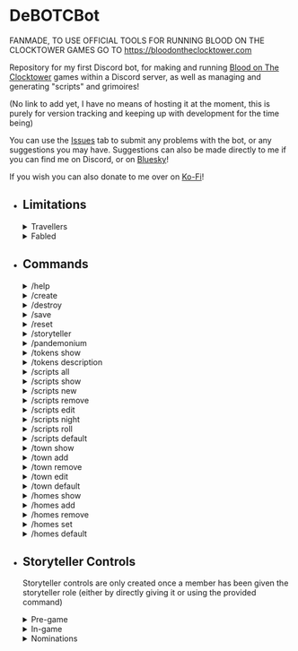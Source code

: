 # DeBOTCBot

FANMADE, TO USE OFFICIAL TOOLS FOR RUNNING BLOOD ON THE CLOCKTOWER GAMES GO TO https://bloodontheclocktower.com

Repository for my first Discord bot, for making and running [Blood on The Clocktower](https://bloodontheclocktower.com) games within a Discord server, as well as managing and generating "scripts" and grimoires!

(No link to add yet, I have no means of hosting it at the moment, this is purely for version tracking and keeping up with development for the time being)

You can use the [Issues](https://github.com/TheDebbyCase/DeBOTCBot/issues) tab to submit any problems with the bot, or any suggestions you may have.
Suggestions can also be made directly to me if you can find me on Discord, or on [Bluesky](https://bsky.app/profile/thedebbycase.bsky.social)!

If you wish you can also donate to me over on [Ko-Fi](https://ko-fi.com/thedebbycase)!

- ## Limitations

	<details>
	<summary>Travellers</summary>
	
	Currently no helper commands or info about Traveller tokens, nothing planned at the moment  
	
	</details>

	<details>
	<summary>Fabled</summary>
	
	Currently no helper commands or info about Fabled tokens, nothing planned at the moment  
	
	</details>

- ## Commands
	<details>
	<summary>/help</summary>
	
	Sends an ephemeral message containing information on a specified command, mostly the same information as here  
	
	</details>

	<details>
	<summary>/create</summary>

	### Required Permission: Manage Channels  

	### Creates roles:  

	Storyteller, upon giving someone this role a special set of game controls are generated within the "Storyteller's Crypt" channel  
 
	BOTC Player, gives access to join and message in game channels (given automatically by the storyteller, no need to manually give to players)  

	### Creates storyteller channels:  

	(Text) "botc-announcements" for ingame public announcements/information through text (Message permissions for Storyteller only)  

	(Voice) "Watchtower" for spectators to watch a stream (where possible) and discuss amongst themselves (Members with the BOTC Player role cannot see this channel)  

	(Voice) "Storyteller's Crypt" for private conversations between players and the storyteller, the voice text channel is also where the storyteller's controls are (Members with the BOTC Player role cannot see this channel, everyone else except the storyteller cannot join unless moved by the storyteller)  
 
	### Creates town channels:  
 
	(Voice) "Town Square" no voice limit, storyteller can drag players to this channel with their controls  
	
	(Voice) Town Channels, configurable amount, names and voice limits using commands (There are a few by default but they are replaceable also using commands)  

	### Creates homes category:  

	Only the category is made, individual voice channels are added later. By default, members with the BOTC Player role cannot see these channels, but each get assigned one channel that they can see, join and message in upon game start. Storyteller has full access to these channels.  

	</details>

	<details>
	<summary>/destroy</summary>
	
	### Required Permission: Manage Channels  
 
	Removes all of the above channels and roles, including ones added at game start  
	
	</details>

	<details>
	<summary>/save</summary>
	
	### Required Permission: Administrator  
 
	Forces the server's information to save to the bot's database (Currently my PC, all info saved is listed in the ServerSaveInfo class)  
	
	</details>

	<details>
	<summary>/reset</summary>
	
	### Required Permission: Administrator  
 
	Forces bot to remove server information, resetting to default values  
	
	</details>
 
	<details>
	<summary>/storyteller</summary>
	
	### Required Permission: Manage Channels  
 
	Lets you select a member to become a storyteller. Only one storyteller at a time, will end the game if ongoing  
	
	</details>

	<details>
	<summary>/pandemonium</summary>
	
	Sends an ephemeral message with links to the official BOTC website and Patreon  
	
	</details>

	<details>
	<summary>/tokens show</summary>
	
	Sends an ephemeral message with a list of all character tokens, organised by type  
	
	</details>

	<details>
	<summary>/tokens description</summary>
	
	Sends an ephemeral message with the token description of a specified character token  
	
	</details>

	<details>
	<summary>/scripts all</summary>
	
	Sends an ephemeral message with a list of all available scripts  
	
	</details>
 
	<details>
	<summary>/scripts show</summary>
	
	Sends an ephemeral message with a list of all characters in a specified script, organised by type  
	
	</details>

	<details>
	<summary>/scripts new</summary>
	
	### Required Permission: Manage Channels  
 
	Adds a new available script, specifying name and tokens to use, then sends an ephemeral message with the script and its tokens, organised by type  
	
	</details>

	<details>
	<summary>/scripts remove</summary>
	
	### Required Permission: Manage Channels  
 
	Removes an available script by name  
	
	</details>

	<details>
	<summary>/scripts edit</summary>
	
	### Required Permission: Manage Channels  
 
	Adds and removes specified tokens from an available script, sends ephemeral message with successfully added and removed tokens  
	
	</details>

	<details>
	<summary>/scripts night</summary>
	
	Creates a night order from a specified, available script, sending an ephemeral message with the tokens, organised by the order they wake at night  
	
	</details>

	<details>
	<summary>/scripts roll</summary>
	
	Creates a grimoire from a specified, available script and number of players, sending an ephemeral message with the tokens, organised by type, and a night order  
	
	</details>

	<details>
	<summary>/scripts default</summary>
	 
	### Required Permission: Manage Channels  

	Resets available scripts to the default 3 main scripts  
	
	</details>

	<details>
	<summary>/town show</summary>
	
	Sends an ephemeral message with a list of all available town channel names and voice limits  
	
	</details>

	<details>
	<summary>/town add</summary>
	
	### Required Permission: Manage Channels  
 
	Adds a new available town channel, specifying name and voice limit. If town channels currently exist the channel is created  
	
	</details>

	<details>
	<summary>/town remove</summary>
	
	### Required Permission: Manage Channels  
 
	Removes an available town channel, specifying name. If town channels currently exist the channel is deleted  
	
	</details>

	<details>
	<summary>/town edit</summary>
	
	### Required Permission: Manage Channels  
 
	Edits an existing available town channel, specifying name, new name and new voice limit. New name and voice limit can be left blank to remain unchanged. If town channels currently exist, the specified channel is edited  
	
	</details>

	<details>
	<summary>/town default</summary>
	
	### Required Permission: Manage Channels  
 
	Resets available town channels to the default values  

	</details>

	<details>
	<summary>/homes show</summary>
	
	Sends an ephemeral message with a list of all available home channel names  

	</details>

	<details>
	<summary>/homes add</summary>
	
	### Required Permission: Manage Channels  
 
	Adds a new available home channel name  

	</details>

	<details>
	<summary>/homes remove</summary>
	
	### Required Permission: Manage Channels  
	
	Removes an available home channel name  

	</details>

	<details>
	<summary>/homes set</summary>
	
	### Required Permission: Manage Channels  
 
	Overwrites all available home channel names with a specified list of names  

	</details>

	<details>
	<summary>/homes default</summary>
	
	### Required Permission: Manage Channels  
	
	Resets available home channel names to the default values  

	</details>

- ## Storyteller Controls  

	Storyteller controls are only created once a member has been given the storyteller role (either by directly giving it or using the provided command)  

	<details>
	<summary>Pre-game</summary>
	
	Has access to a selection menu where the storyteller can select any number of members between 5 and 15 inclusive, each of these members will be given the BOTC Player role  
	
	Upon selection, the game will "start", creating a number of home channels equal to the number of players, each player being assigned a home they have access to  
	
	A message will be sent in every BOTC created channel to timestamp the start of the game  
	
	The storyteller controls will change upon the game starting  

	</details>

	<details>
	<summary>In-game</summary>
							
	Has access to a selection menu where the storyteller can select any available script with which to generate a grimoire using the number of players selected previously, with a night order and seating arrangements  
	
	Has access to a button which the storyteller can press to notify players they have 10 seconds to go back to the Town Square channel. After the elapsed time, players will be forced into the channel  
	
	Has access to a button which the storyteller can press to send each player to their assigned home channel  
 
	Has access to a button which the storyteller can press to begin a new nomination  
	
	Has access to a button which the storyteller can press to "end" the game, removing all home channels, removing the storyteller controls, removing the Storyteller and the BOTC Player roles from all members, and sending a message in every BOTC created channel to timestamp the end of the game  
 
	Has access to a selection menu where the storyteller can select any player and flip them from dead to alive, or vice versa (Currently no visual indication of player's current state)  

	</details>

	<details>
	<summary>Nominations</summary>
							
	Upon the first button press, a new message is created with two inputs to select the Nominator and the Nominee, respectively  
 
	Once both selections have been filled, two new messages will be sent. One for the Storyteller which holds a button reading "Begin Vote", and the other, in the Town Channel, a currently disabled array of buttons each labelled with a different seat, this is the voting message  
 
	Upon "Begin Vote" being pressed by the Storyteller, the voting message is enabled and every 4 seconds a new button will be disabled (beginning with the clockwise neighbour of the nominee), the Storyteller also gains a "Cancel Vote" button, which will cancel the ongoing nomination  
 
	At any point, until their button is disabled, a player can press their corresponding button to flip their vote from thumbs down to hand up, or vice versa  
 
	Once all buttons have been disabled, a final vote tally is posted

	</details>